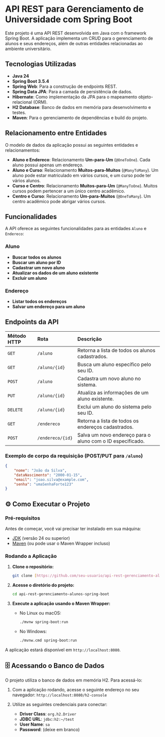 # API REST para Gerenciamento de Universidade com Spring Boot

Este projeto é uma API REST desenvolvida em Java com o framework Spring Boot. A aplicação implementa um CRUD para o gerenciamento de alunos e seus endereços, além de outras entidades relacionadas ao ambiente universitário.

## Tecnologias Utilizadas

* **Java 24**
* **Spring Boot 3.5.4**
* **Spring Web**: Para a construção de endpoints REST.
* **Spring Data JPA**: Para a camada de persistência de dados.
* **Hibernate**: Como implementação da JPA para o mapeamento objeto-relacional (ORM).
* **H2 Database**: Banco de dados em memória para desenvolvimento e testes.
* **Maven**: Para o gerenciamento de dependências e build do projeto.

## Relacionamento entre Entidades

O modelo de dados da aplicação possui as seguintes entidades e relacionamentos:

* **Aluno e Endereco**: Relacionamento **Um-para-Um** (`@OneToOne`). Cada aluno possui apenas um endereço.
* **Aluno e Curso**: Relacionamento **Muitos-para-Muitos** (`@ManyToMany`). Um aluno pode estar matriculado em vários cursos, e um curso pode ter vários alunos.
* **Curso e Centro**: Relacionamento **Muitos-para-Um** (`@ManyToOne`). Muitos cursos podem pertencer a um único centro acadêmico.
* **Centro e Curso**: Relacionamento **Um-para-Muitos** (`@OneToMany`). Um centro acadêmico pode abrigar vários cursos.

## Funcionalidades

A API oferece as seguintes funcionalidades para as entidades `Aluno` e `Endereco`:

### Aluno

* **Buscar todos os alunos**
* **Buscar um aluno por ID**
* **Cadastrar um novo aluno**
* **Atualizar os dados de um aluno existente**
* **Excluir um aluno**

### Endereço

* **Listar todos os endereços**
* **Salvar um endereço para um aluno**

## Endpoints da API

| Método HTTP | Rota | Descrição |
| :--- | :--- | :--- |
| `GET` | `/aluno` | Retorna a lista de todos os alunos cadastrados. |
| `GET` | `/aluno/{id}` | Busca um aluno específico pelo seu ID. |
| `POST` | `/aluno` | Cadastra um novo aluno no sistema. |
| `PUT` | `/aluno/{id}` | Atualiza as informações de um aluno existente. |
| `DELETE` | `/aluno/{id}` | Exclui um aluno do sistema pelo seu ID. |
| `GET` | `/endereco` | Retorna a lista de todos os endereços cadastrados. |
| `POST` | `/endereco/{id}` | Salva um novo endereço para o aluno com o ID especificado. |

### Exemplo de corpo da requisição (POST/PUT para `/aluno`)

```json
{
    "nome": "João da Silva",
    "dataNascimento": "2000-01-15",
    "email": "joao.silva@example.com",
    "senha": "umaSenhaForte123"
}
```

## ⚙️ Como Executar o Projeto

### Pré-requisitos

Antes de começar, você vai precisar ter instalado em sua máquina:
* [JDK](https://www.oracle.com/java/technologies/downloads/) (versão 24 ou superior)
* [Maven](https://maven.apache.org/download.cgi) (ou pode usar o Maven Wrapper incluso)

### Rodando a Aplicação

1.  **Clone o repositório:**
    ```bash
    git clone [https://github.com/seu-usuario/api-rest-gerenciamento-alunos-spring-boot.git](https://github.com/seu-usuario/api-rest-gerenciamento-alunos-spring-boot.git)
    ```

2.  **Acesse o diretório do projeto:**
    ```bash
    cd api-rest-gerenciamento-alunos-spring-boot
    ```

3.  **Execute a aplicação usando o Maven Wrapper:**
    * No Linux ou macOS:
        ```bash
        ./mvnw spring-boot:run
        ```
    * No Windows:
        ```bash
        ./mvnw.cmd spring-boot:run
        ```

A aplicação estará disponível em `http://localhost:8080`.

## 🗄️ Acessando o Banco de Dados

O projeto utiliza o banco de dados em memória H2. Para acessá-lo:

1.  Com a aplicação rodando, acesse o seguinte endereço no seu navegador:
    `http://localhost:8080/h2-console`

2.  Utilize as seguintes credenciais para conectar:
    * **Driver Class**: `org.h2.Driver`
    * **JDBC URL**: `jdbc:h2:~/test`
    * **User Name**: `sa`
    * **Password**: (deixe em branco)
